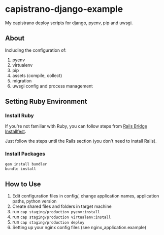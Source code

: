 # capistrano-django-example

My capistrano deploy scripts for django, pyenv, pip and uwsgi.

## About
Including the configuration of:

1. pyenv
2. virtualenv
3. pip
4. assets (compile, collect)
5. migration
6. uwsgi config and process management

## Setting Ruby Environment

### Install Ruby

If you're not familiar with Ruby, you can follow steps from [Rails Bridge Installfest](http://docs.railsbridge.org/installfest/).

Just follow the steps until the Rails section (you don't need to install Rails).

### Install Packages

```bash
gem install bundler
bundle install
```

## How to Use

1. Edit configuration files in config/, change application names, application paths, python version
2. Create shared files and folders in target machine
3. run `cap staging/production pyenv:install`
4. run `cap staging/production virtualenv:install`
5. run `cap staging/production deploy`
6. Setting up your nginx config files (see nginx\_application.example)
